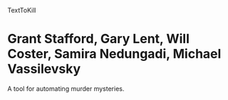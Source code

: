TextToKill

Grant Stafford, Gary Lent, Will Coster, Samira Nedungadi, Michael Vassilevsky
==========

A tool for automating murder mysteries.
